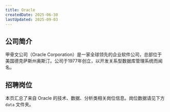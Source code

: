 ```yaml
---
title: Oracle
createdDate: 2025-06-30
lastUpdated: 2025-09-03
---
```


## 公司简介  
甲骨文公司（Oracle Corporation）是一家全球领先的企业软件公司，总部位于美国德克萨斯州奥斯汀。公司于1977年创立，以开发关系型数据库管理系统而闻名。

## 招聘岗位  
本页汇总了来自 Oracle 的技术、数据、分析类相关岗位信息。岗位数据请见下方 `data` 文件夹。
